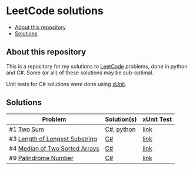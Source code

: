 # LeetCode solutions

- [About this repository](#about-this-repository)
- [Solutions](#solutions)

## About this repository

This is a repository for my solutions to [LeetCode](https://leetcode.com/) problems, done in python and C#.
Some (or all) of these solutions may be sub-optimal.

Unit tests for C# solutions were done using [xUnit](https://xunit.net/).

## Solutions

| Problem | Solution(s) | xUnit Test |
|---------|-------------|------------|
| #1 [Two Sum](https://leetcode.com/problems/two-sum/) | [C#](https://github.com/TheFernandoM/LeetCode/blob/main/Solutions/C%23/Problem1_TwoSum/Problem1TwoSum.cs), [python](https://github.com/TheFernandoM/LeetCode/blob/main/Solutions/python/Problem1_TwoSum/two_sum.py)|[link](https://github.com/TheFernandoM/LeetCode/blob/main/Tests/Problem1TwoSumTest.cs)|
| #3 [Length of Longest Substring](https://leetcode.com/problems/longest-substring-without-repeating-characters/) | [C#](https://github.com/TheFernandoM/LeetCode/blob/main/Solutions/C%23/Problem3_LongestSubstring/Problem3LengthOfLongestSubstring.cs)|[link](https://github.com/TheFernandoM/LeetCode/blob/main/Tests/Problem3LengthOfLongestSubstringTest.cs)|
| #4 [Median of Two Sorted Arrays](https://leetcode.com/problems/median-of-two-sorted-arrays/) | [C#](https://github.com/TheFernandoM/LeetCode/blob/main/Solutions/C%23/Problem4_MedianOfTwoSortedArrays/Problem4MedianOfTwoSortedArrays.cs)|[link](https://github.com/TheFernandoM/LeetCode/blob/main/Tests/Problem4MedianOfTwoSortedArrays.cs)|
| #9 [Palindrome Number](https://leetcode.com/problems/palindrome-number/) | [C#](https://github.com/TheFernandoM/LeetCode/blob/main/Solutions/C%23/Problem9_PalindromeNumber/Problem9PalindromeNumber.cs) | [link](https://github.com/TheFernandoM/LeetCode/blob/main/Tests/Problem9PalindromeNumberTest.cs)|
